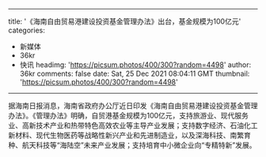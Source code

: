 
---
title: '《海南自由贸易港建设投资基金管理办法》出台，基金规模为100亿元'
categories: 
 - 新媒体
 - 36kr
 - 快讯
headimg: 'https://picsum.photos/400/300?random=4498'
author: 36kr
comments: false
date: Sat, 25 Dec 2021 08:04:11 GMT
thumbnail: 'https://picsum.photos/400/300?random=4498'
---

<div>   
据海南日报消息，海南省政府办公厅近日印发《海南自由贸易港建设投资基金管理办法》。《管理办法》明确，自贸港基金规模为100亿元，支持旅游业、现代服务业、高新技术产业和热带特色高效农业等主导产业发展；支持数字经济、石油化工新材料、现代生物医药等战略性新兴产业和先进制造业，以及深海科技、南繁育种、航天科技等“海陆空”未来产业发展；支持培育中小微企业向“专精特新”发展。  
</div>
            